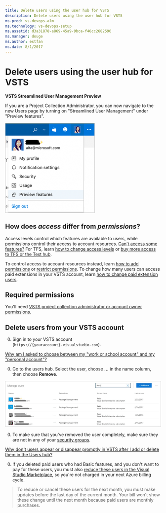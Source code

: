 ```yaml
---
title: Delete users using the user hub for VSTS
description: Delete users using the user hub for VSTS
ms.prod: vs-devops-alm
ms.technology: vs-devops-setup
ms.assetid: d3a31878-a869-45a9-9bca-f46cc2682596
ms.manager: douge
ms.author: estfan
ms.date: 8/1/2017
---
```


#	Delete users using the user hub for VSTS

**VSTS Streamlined User Management Preview**

If you are a Project Collection Administrator, you can now navigate to the new Users page by turning on "Streamlined User Management" under "Preview features".
 
![Choose Preview features from your user menu in the upper right corner](_img/user-hub/preview-features.png)


## How does *access* differ from *permissions*?

Access levels control which features are available to users, while permissions control their access to account resources. 
[Can't access some features?](faq-add-delete-users.md#feature-access) 
For TFS, learn [how to change access levels](../security/change-access-levels.md) 
or [buy more access to TFS or the Test hub](../billing/buy-access-tfs-test-hub.md). 

To control access to account resources instead, learn [how to add permissions](add-users.md) or 
[restrict permissions](restrict-access-tfs.md).  To change how many users can access paid extensions in your 
VSTS account, 
learn [how to change paid extension users](../billing/change-number-paid-extension-users.md).


## Required permissions

You'll need [VSTS project collection administrator or account owner permissions](faq-add-delete-users.md#find-owner). 


##  Delete users from your VSTS account

0. Sign in to your VSTS account (```https://{youraccount}.visualstudio.com```).

 [Why am I asked to choose between my "work or school account" and my "personal account"?](faq-add-delete-users.md#ChooseOrgAcctMSAcct)

0. Go to the users hub. Select the user, choose **...** in the name column, then choose **Remove**.

 ![Account level table of users with key information per user](_img/user-hub/acct-level-users.png)

0. To make sure that you've removed the user completely, make sure they are not in any of your [security groups](add-users.md). 

 [Why don't users appear or disappear promptly in VSTS after I add or delete them in the Users hub?](faq-add-delete-users.md#users-delay)

0. If you deleted paid users who had Basic features, and you don't want to pay for these users, you must also 
[reduce these users in the Visual Studio Marketplace](../billing/buy-basic-access-add-users.md), 
so you're not charged in your next Azure billing cycle.

 > To reduce or cancel these users for the next month, you must make updates before the last day of the current month. 
 > Your bill won't show these change until the next month because paid users are monthly purchases. 

